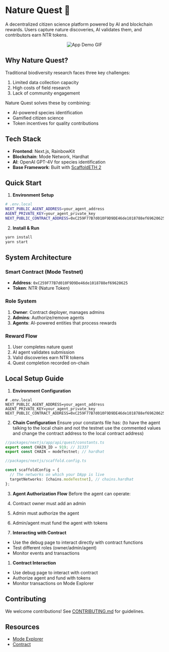 # Nature Quest 🌿

A decentralized citizen science platform powered by AI and blockchain rewards. Users capture nature discoveries, AI validates them, and contributors earn NTR tokens.

<div align="center" style="margin-bottom: 20px;">

![App Demo GIF](https://media4.giphy.com/media/v1.Y2lkPTc5MGI3NjExa2RpbzluN2d6NnR6bXBmejZ4b2x3bGZ6bG9yNGpveTg0ZzFldjdqZiZlcD12MV9pbnRlcm5hbF9naWZfYnlfaWQmY3Q9Zw/MbAhUYZBfy6Xjm2Wbg/giphy.gif)

</div>

## Why Nature Quest?

Traditional biodiversity research faces three key challenges:

1. Limited data collection capacity
2. High costs of field research
3. Lack of community engagement

Nature Quest solves these by combining:

- AI-powered species identification
- Gamified citizen science
- Token incentives for quality contributions

## Tech Stack

- **Frontend**: Next.js, RainbowKit
- **Blockchain**: Mode Network, Hardhat
- **AI**: OpenAI GPT-4V for species identification
- **Base Framework**: Built with [ScaffoldETH 2](https://scaffoldeth.io)

## Quick Start

1. **Environment Setup**

```bash
# .env.local
NEXT_PUBLIC_AGENT_ADDRESS=your_agent_address
AGENT_PRIVATE_KEY=your_agent_private_key
NEXT_PUBLIC_CONTRACT_ADDRESS=0xC259F77B7d010F9D9DE46de1018788ef69620625
```

2. **Install & Run**

```bash
yarn install
yarn start
```

## System Architecture

### Smart Contract (Mode Testnet)

- **Address**: `0xC259F77B7d010F9D9De46de1018788ef69620625`
- **Token**: NTR (Nature Token)

### Role System

1. **Owner**: Contract deployer, manages admins
2. **Admins**: Authorize/remove agents
3. **Agents**: AI-powered entities that process rewards

### Reward Flow

1. User completes nature quest
2. AI agent validates submission
3. Valid discoveries earn NTR tokens
4. Quest completion recorded on-chain

## Local Setup Guide

1. **Environment Configuration**

```env
# .env.local
NEXT_PUBLIC_AGENT_ADDRESS=your_agent_address
AGENT_PRIVATE_KEY=your_agent_private_key
NEXT_PUBLIC_CONTRACT_ADDRESS=0xC259F77B7d010F9D9DE46de1018788ef69620625
```

2. **Chain Configuration**
   Ensure your constants file has: (to have the agent talking to the local chain and not the testnet use the commented values and change the contract address to the local contract address)

```typescript
//packages/nextjs/app/api/quest/constants.ts
export const CHAIN_ID = 919; // 31337
export const CHAIN = modeTestnet; // hardhat

//packages/nextjs/scaffold.config.ts

const scaffoldConfig = {
  // The networks on which your DApp is live
  targetNetworks: [chains.modeTestnet], // chains.hardhat
};
```

3. **Agent Authorization Flow**
   Before the agent can operate:
1. Contract owner must add an admin
1. Admin must authorize the agent
1. Admin/agent must fund the agent with tokens

1. **Interacting with Contract**

- Use the debug page to interact directly with contract functions
- Test different roles (owner/admin/agent)
- Monitor events and transactions

1. **Contract Interaction**

- Use debug page to interact with contract
- Authorize agent and fund with tokens
- Monitor transactions on Mode Explorer

## Contributing

We welcome contributions! See [CONTRIBUTING.md](./CONTRIBUTING.md) for guidelines.

## Resources

- [Mode Explorer](https://sepolia.explorer.mode.network/)
- [Contract](https://sepolia.explorer.mode.network/address/0xC259F77B7d010F9D9De46de1018788ef69620625)
